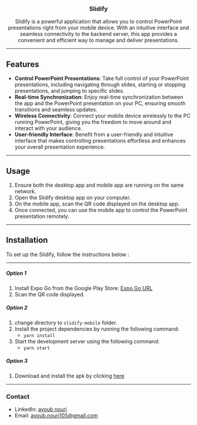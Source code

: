 <h3 align="center">Slidify</h3>
<div align="center">
<p align="center">
Slidify is a powerful application that allows you to control PowerPoint presentations right from your mobile device. With an intuitive interface and seamless connectivity to the backend server, this app provides a convenient and efficient way to manage and deliver presentations.
</p>
</div>

---

## Features

- **Control PowerPoint Presentations**: Take full control of your PowerPoint presentations, including navigating through slides, starting or stopping presentations, and jumping to specific slides.
- **Real-time Synchronization**: Enjoy real-time synchronization between the app and the PowerPoint presentation on your PC, ensuring smooth transitions and seamless updates.
- **Wireless Connectivity**: Connect your mobile device wirelessly to the PC running PowerPoint, giving you the freedom to move around and interact with your audience.
- **User-friendly Interface**: Benefit from a user-friendly and intuitive interface that makes controlling presentations effortless and enhances your overall presentation experience.

---

## Usage

1. Ensure both the desktop app and mobile app are running on the same network.
2. Open the Slidify desktop app on your computer.
3. On the mobile app, scan the QR code displayed on the desktop app.
4. Once connected, you can use the mobile app to control the PowerPoint presentation remotely.

---

## Installation

To set up the Slidify, follow the instructions below :

---

##### Option 1

1. Install Expo Go from the Google Play Store: [Expo Go URL](https://expo.dev/@ay0ub/slidify)
2. Scan the QR code displayed.

##### Option 2

1. change directory to `slidify-mobile` folder.
2. Install the project dependencies by running the following command:
   - `yarn install`
3. Start the development server using the following command:
   - `yarn start`

##### Option 3

1. Download and install the apk by clicking [here](https://expo.dev/@ay0ub/slidify)

---

### Contact

- LinkedIn: [ayoub nouri](https://www.linkedin.com/in/ayoub-nouri-73532a244/)
- Email: ayoub.nouri105@gmail.com
